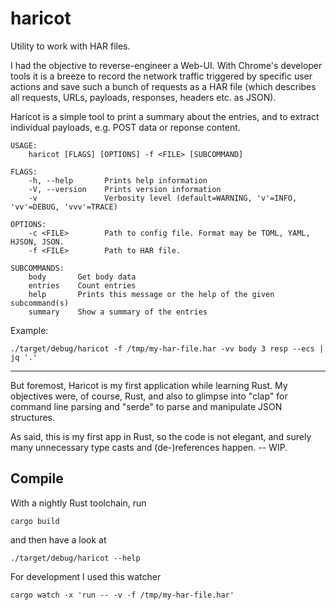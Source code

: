 # haricot

Utility to work with HAR files.

I had the objective to reverse-engineer a Web-UI. With Chrome's developer tools it is a breeze
to record the network traffic triggered by specific user actions and save such a bunch of requests
as a HAR file (which describes all requests, URLs, payloads, responses, headers etc. as JSON).

Haricot is a simple tool to print a summary about the entries, and to extract individual payloads,
e.g. POST data or reponse content.
   
    USAGE:
        haricot [FLAGS] [OPTIONS] -f <FILE> [SUBCOMMAND]

    FLAGS:
        -h, --help       Prints help information
        -V, --version    Prints version information
        -v               Verbosity level (default=WARNING, 'v'=INFO, 'vv'=DEBUG, 'vvv'=TRACE)

    OPTIONS:
        -c <FILE>        Path to config file. Format may be TOML, YAML, HJSON, JSON.
        -f <FILE>        Path to HAR file.

    SUBCOMMANDS:
        body       Get body data
        entries    Count entries
        help       Prints this message or the help of the given subcommand(s)
        summary    Show a summary of the entries


Example:

    ./target/debug/haricot -f /tmp/my-har-file.har -vv body 3 resp --ecs | jq '.'


---

But foremost, Haricot is my first application while learning Rust. My objectives were,
of course, Rust, and also to glimpse into "clap" for command line parsing and "serde"
to parse and manipulate JSON structures.

As said, this is my first app in Rust, so the code is not elegant, and surely many unnecessary
type casts and (de-)references happen. -- WIP.

## Compile

With a nightly Rust toolchain, run

    cargo build

and then have a look at

    ./target/debug/haricot --help

For development I used this watcher

    cargo watch -x 'run -- -v -f /tmp/my-har-file.har'



